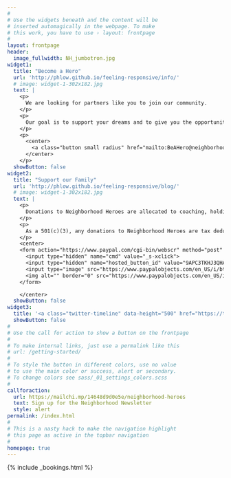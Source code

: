 ```yaml
---
#
# Use the widgets beneath and the content will be
# inserted automagically in the webpage. To make
# this work, you have to use › layout: frontpage
#
layout: frontpage
header:
  image_fullwidth: NH_jumbotron.jpg
widget1:
  title: "Become a Hero"
  url: 'http://phlow.github.io/feeling-responsive/info/'
  # image: widget-1-302x182.jpg
  text: |
    <p>
      We are looking for partners like you to join our community.
    </p>
    <p>
      Our goal is to support your dreams and to give you the opportunity to support others within our family with your passions.
    </p>
    <p>
      <center>
        <a class="button small radius" href="mailto:BeAHero@neighborhoodhero.es">Share with us</a>
      </center>
    </p>
  showButton: false
widget2:
  title: "Support our Family"
  url: 'http://phlow.github.io/feeling-responsive/blog/'
  # image: widget-1-302x182.jpg
  text: |
    <p>
      Donations to Neighborhood Heroes are allocated to coaching, holding events for the local community, and a scholarship fund to help our heroes achieve their dreams.
    </p>
    <p>
      As a 501(c)(3), any donations to Neighborhood Heroes are tax deductible.
    </p>
    <center>
    <form action="https://www.paypal.com/cgi-bin/webscr" method="post" target="_top">
      <input type="hidden" name="cmd" value="_s-xclick">
      <input type="hidden" name="hosted_button_id" value="9APC3TKHJ3QHA">
      <input type="image" src="https://www.paypalobjects.com/en_US/i/btn/btn_donateCC_LG.gif" border="0" name="submit" alt="PayPal - The safer, easier way to pay online!">
      <img alt="" border="0" src="https://www.paypalobjects.com/en_US/i/scr/pixel.gif" width="1" height="1">
    </form>

    </center>
  showButton: false
widget3:
  title: '<a class="twitter-timeline" data-height="500" href="https://twitter.com/NeighborHeroes?ref_src=twsrc%5Etfw">Tweets by NeighborHeroes</a> <script async src="https://platform.twitter.com/widgets.js" charset="utf-8"></script>'
  showButton: false
#
# Use the call for action to show a button on the frontpage
#
# To make internal links, just use a permalink like this
# url: /getting-started/
#
# To style the button in different colors, use no value
# to use the main color or success, alert or secondary.
# To change colors see sass/_01_settings_colors.scss
#
callforaction:
  url: https://mailchi.mp/14648d9d0e5e/neighborhood-heroes
  text: Sign up for the Neighborhood Newsletter
  style: alert
permalink: /index.html
#
# This is a nasty hack to make the navigation highlight
# this page as active in the topbar navigation
#
homepage: true
---
```


{% include _bookings.html %}